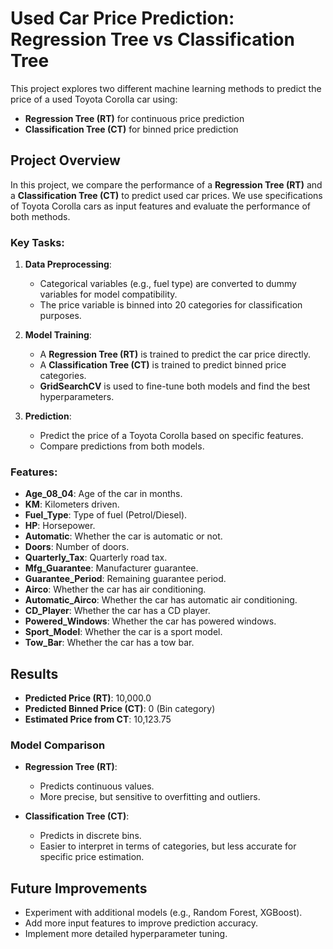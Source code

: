 # Used Car Price Prediction: Regression Tree vs Classification Tree

This project explores two different machine learning methods to predict the price of a used Toyota Corolla car using:
- **Regression Tree (RT)** for continuous price prediction
- **Classification Tree (CT)** for binned price prediction

## Project Overview

In this project, we compare the performance of a **Regression Tree (RT)** and a **Classification Tree (CT)** to predict used car prices. We use specifications of Toyota Corolla cars as input features and evaluate the performance of both methods.

### Key Tasks:
1. **Data Preprocessing**:
   - Categorical variables (e.g., fuel type) are converted to dummy variables for model compatibility.
   - The price variable is binned into 20 categories for classification purposes.
   
2. **Model Training**:
   - A **Regression Tree (RT)** is trained to predict the car price directly.
   - A **Classification Tree (CT)** is trained to predict binned price categories.
   - **GridSearchCV** is used to fine-tune both models and find the best hyperparameters.
   
3. **Prediction**:
   - Predict the price of a Toyota Corolla based on specific features.
   - Compare predictions from both models.

### Features:
- **Age_08_04**: Age of the car in months.
- **KM**: Kilometers driven.
- **Fuel_Type**: Type of fuel (Petrol/Diesel).
- **HP**: Horsepower.
- **Automatic**: Whether the car is automatic or not.
- **Doors**: Number of doors.
- **Quarterly_Tax**: Quarterly road tax.
- **Mfg_Guarantee**: Manufacturer guarantee.
- **Guarantee_Period**: Remaining guarantee period.
- **Airco**: Whether the car has air conditioning.
- **Automatic_Airco**: Whether the car has automatic air conditioning.
- **CD_Player**: Whether the car has a CD player.
- **Powered_Windows**: Whether the car has powered windows.
- **Sport_Model**: Whether the car is a sport model.
- **Tow_Bar**: Whether the car has a tow bar.

## Results
- **Predicted Price (RT)**: 10,000.0
- **Predicted Binned Price (CT)**: 0 (Bin category)
- **Estimated Price from CT**: 10,123.75

### Model Comparison
- **Regression Tree (RT)**:
  - Predicts continuous values.
  - More precise, but sensitive to overfitting and outliers.
  
- **Classification Tree (CT)**:
  - Predicts in discrete bins.
  - Easier to interpret in terms of categories, but less accurate for specific price estimation.

## Future Improvements
- Experiment with additional models (e.g., Random Forest, XGBoost).
- Add more input features to improve prediction accuracy.
- Implement more detailed hyperparameter tuning.
